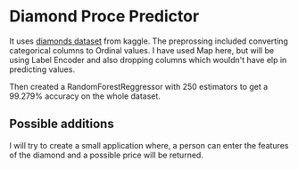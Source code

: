 # Diamond Proce Predictor
It uses [diamonds dataset](https://www.kaggle.com/shivam2503/diamonds) from kaggle.
The preprossing included converting categorical columns to Ordinal values. I have used Map here, but will be using Label Encoder and also dropping columns which wouldn't have elp in predicting values.

Then created a RandomForestReggressor with 250 estimators to get a 99.279% accuracy on the whole dataset.

## Possible additions
I will try to create a small application where, a person can enter the features of the diamond and a possible price will be returned.

